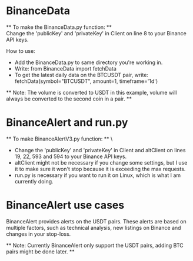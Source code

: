 # BinanceData
** To make the BinanceData.py function: ** \
Change the 'publicKey' and 'privateKey' in Client on line 8 to your Binance API keys. 

How to use:
- Add the BinanceData.py to same directory you're working in.
- Write: from BinanceData import fetchData
- To get the latest daily data on the BTCUSDT pair, write: fetchData(symbol="BTCUSDT", amount=1, timeframe='1d')

** Note: The volume is converted to USDT in this example, volume will always be converted to the second coin in a pair. **

# BinanceAlert and run.py
** To make BinanceAlertV3.py function: ** \
- Change the 'publicKey' and 'privateKey' in Client and altClient on lines 19, 22, 593 and 594 to your Binance API keys.
- altClient might not be necessary if you change some settings, but I use it to make sure it won't stop because it is exceeding the max requests.
- run.py is necessary if you want to run it on Linux, which is what I am currently doing. 

# BinanceAlert use cases
BinanceAlert provides alerts on the USDT pairs. These alerts are based on multiple factors, such as technical analysis, new listings on Binance and changes in your stop-loss.

** Note: Currently BinanceAlert only support the USDT pairs, adding BTC pairs might be done later. **
